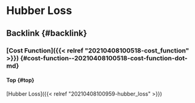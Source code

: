 # Hubber Loss


## Backlink {#backlink}


### [Cost Function]({{< relref "20210408100518-cost_function" >}}) {#cost-function--20210408100518-cost-function-dot-md}


#### Top {#top}

[Hubber Loss]({{< relref "20210408100959-hubber_loss" >}})

